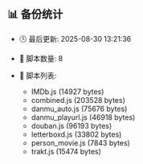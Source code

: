 ## 📊 备份统计

- 🕒 最后更新: 2025-08-30 13:21:36
- 📁 脚本数量: 8
- 📄 脚本列表:

  - IMDb.js (14927 bytes)
  - combined.js (203528 bytes)
  - danmu_auto.js (75676 bytes)
  - danmu_playurl.js (46918 bytes)
  - douban.js (96193 bytes)
  - letterboxd.js (33802 bytes)
  - person_movie.js (7843 bytes)
  - trakt.js (15474 bytes)

